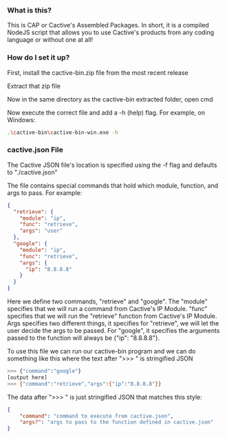 ### What is this?
This is CAP or Cactive's Assembled Packages. In short, it is a compiled NodeJS script that allows you to use Cactive's products from any coding language or without one at all!

### How do I set it up?
First, install the cactive-bin.zip file from the most recent release

Extract that zip file

Now in the same directory as the cactive-bin extracted folder, open cmd

Now execute the correct file and add a -h (help) flag. For example, on Windows:
```bash
.\cactive-bin\cactive-bin-win.exe -h
```

### cactive.json File
The Cactive JSON file's location is specified using the -f flag and defaults to "./cactive.json"

The file contains special commands that hold which module, function, and args to pass. For example:
```json
{
  "retrieve": {
    "module": "ip",
    "func": "retrieve",
    "args": "user"
  },
  "google": {
    "module": "ip",
    "func": "retrieve",
    "args": {
      "ip": "8.8.8.8"
    }
  }
}
```

Here we define two commands, "retrieve" and "google". The "module" specifies that we will run a command from Cactive's IP Module. "func" specifies that we will run the "retrieve" function from Cactive's IP Module. Args specifies two different things, it specifies for "retrieve", we will let the user decide the args to be passed. For "google", it specifies
the arguments passed to the function will always be {"ip": "8.8.8.8"}.

To use this file we can run our cactive-bin program and we can do something like this where the text after ">>> " is stringified JSON
```bash
>>> {"command":"google"}
[output here]
>>> {"command":"retrieve","args":{"ip":"8.8.8.8"}}
```

The data after ">>> " is just stringified JSON that matches this style:
```json
{
    "command": "command to execute from cactive.json",
    "args?": "args to pass to the function defined in cactive.json"
}
```